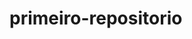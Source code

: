 # primeiro-repositorio

<!-- Para copiar o código em HTML:
,,,
<html>
  <h1>Meu primeiro arquivo HTML</h1>
</html>
,,,
